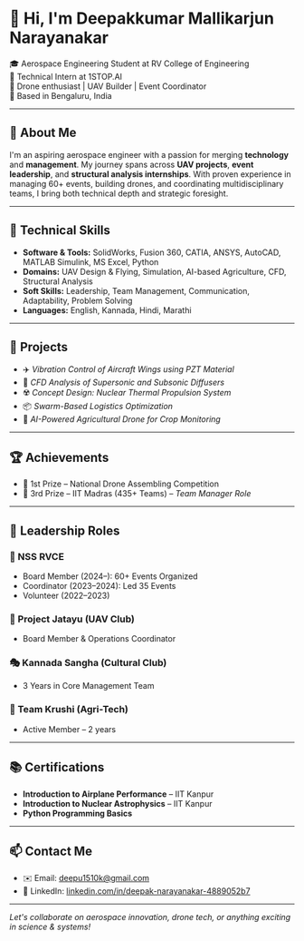 # 👋 Hi, I'm Deepakkumar Mallikarjun Narayanakar

🎓 Aerospace Engineering Student at RV College of Engineering  
🔧 Technical Intern at 1STOP.AI  
🚀 Drone enthusiast | UAV Builder | Event Coordinator  
📍 Based in Bengaluru, India

---

## 🌟 About Me

I'm an aspiring aerospace engineer with a passion for merging **technology** and **management**. My journey spans across **UAV projects**, **event leadership**, and **structural analysis internships**. With proven experience in managing 60+ events, building drones, and coordinating multidisciplinary teams, I bring both technical depth and strategic foresight.

---

## 🔧 Technical Skills

- **Software & Tools:** SolidWorks, Fusion 360, CATIA, ANSYS, AutoCAD, MATLAB Simulink, MS Excel, Python  
- **Domains:** UAV Design & Flying, Simulation, AI-based Agriculture, CFD, Structural Analysis  
- **Soft Skills:** Leadership, Team Management, Communication, Adaptability, Problem Solving  
- **Languages:** English, Kannada, Hindi, Marathi

---

## 🚀 Projects

- ✈️ *Vibration Control of Aircraft Wings using PZT Material*  
- 💨 *CFD Analysis of Supersonic and Subsonic Diffusers*  
- ☢️ *Concept Design: Nuclear Thermal Propulsion System*  
- 📦 *Swarm-Based Logistics Optimization*  
- 🌾 *AI-Powered Agricultural Drone for Crop Monitoring*

---

## 🏆 Achievements

- 🥇 1st Prize – National Drone Assembling Competition  
- 🥉 3rd Prize – IIT Madras (435+ Teams) – *Team Manager Role*

---

## 🧩 Leadership Roles

### 🚩 NSS RVCE
- Board Member (2024–): 60+ Events Organized  
- Coordinator (2023–2024): Led 35 Events  
- Volunteer (2022–2023)

### 🚁 Project Jatayu (UAV Club)
- Board Member & Operations Coordinator

### 🎭 Kannada Sangha (Cultural Club)
- 3 Years in Core Management Team

### 🌱 Team Krushi (Agri-Tech)
- Active Member – 2 years

---

## 📚 Certifications

- **Introduction to Airplane Performance** – IIT Kanpur  
- **Introduction to Nuclear Astrophysics** – IIT Kanpur  
- **Python Programming Basics**

---

## 📫 Contact Me

- ✉️ Email: [deepu1510k@gmail.com](mailto:deepu1510k@gmail.com)  
- 💼 LinkedIn: [linkedin.com/in/deepak-narayanakar-4889052b7](https://www.linkedin.com/in/deepak-narayanakar-4889052b7)

---

*Let's collaborate on aerospace innovation, drone tech, or anything exciting in science & systems!*
